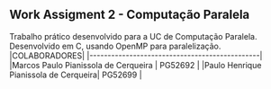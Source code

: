 ## Work Assigment 2 - Computação Paralela
Trabalho prático desenvolvido para a UC de Computação Paralela.
Desenvolvido em C, usando OpenMP para paralelização.
|COLABORADORES|
|-----------------------------------------------|
|Marcos Paulo Pianissola de Cerqueira | PG52692 |
|Paulo Henrique Pianissola de Cerqueira| PG52699 |
